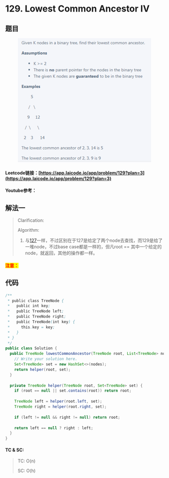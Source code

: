 # 129. Lowest Common Ancestor IV

## 题目

<figure><img src="../../.gitbook/assets/image.png" alt=""><figcaption></figcaption></figure>

#### Leetcode链接：[https://app.laicode.io/app/problem/129?plan=3](https://app.laicode.io/app/problem/129?plan=3)

#### Youtube参考：

## 解法一

> Clarification:&#x20;
>
> Algorithm:&#x20;
>
> 1. 与[127](../../lai-offer/cross-training-i/127.-lowest-common-ancestor-ii.md)一样，不过区别在于127是给定了两个node去查找，而129是给了一堆node，不过base case都是一样的，但凡root == 其中一个给定的node，就返回，其他的操作都一样。

#### <mark style="color:red;">注意：</mark>

## 代码

```java
/**
 * public class TreeNode {
 *   public int key;
 *   public TreeNode left;
 *   public TreeNode right;
 *   public TreeNode(int key) {
 *     this.key = key;
 *   }
 * }
 */
public class Solution {
  public TreeNode lowestCommonAncestor(TreeNode root, List<TreeNode> nodes) {
    // Write your solution here.
    Set<TreeNode> set = new HashSet<>(nodes);
    return helper(root, set);
  }

  private TreeNode helper(TreeNode root, Set<TreeNode> set) {
    if (root == null || set.contains(root)) return root;

    TreeNode left = helper(root.left, set);
    TreeNode right = helper(root.right, set);

    if (left != null && right != null) return root;

    return left == null ? right : left;
  }
}
```

#### TC & SC:&#x20;

> TC: O(n)
>
> SC: O(h)
